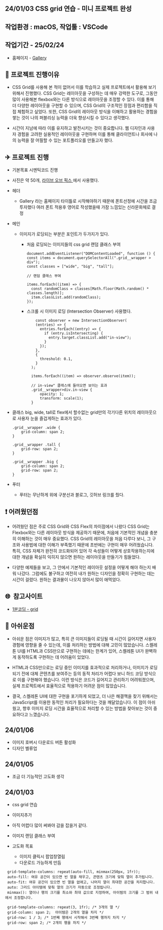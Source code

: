 ## 24/01/03 CSS grid 연습 - 미니 프로젝트 완성

## 작업환경 : macOS, 작업툴 : VSCode

## 작업기간 - 25/02/24

- 홈페이지 - <a href="https://bp4sp4.github.io/CSSGrid/">Gallery</a>

<h2>📌 프로젝트 진행이유</h2>

- CSS Grid를 사용해 본 적이 없어서 이를 학습하고 실제 프로젝트에서 활용해 보기 위해서 진행했다. CSS Grid는 레이아웃을 구성하는 데 매우 강력한 도구로, 그동안 많이 사용해본 flexbox와는 다른 방식으로 레이아웃을 조정할 수 있다. 이를 통해 더 다양한 레이아웃을 구현할 수 있으며, CSS Grid의 구조적인 장점과 편리함을 직접 체험하고 싶었다. 또한, CSS Grid의 레이아웃 방식을 이해하고 활용하는 경험을 쌓는 것이 나의 퍼블리싱 능력을 더욱 향상시킬 수 있다고 생각했다.

- 시간이 지남에 따라 이를 유지하고 발전시키는 것이 중요합니다. 웹 디자인과 사용자 경험을 고려한 실용적인 레이아웃을 구현하며 이를 통해 클라이언트나 회사에 나의 능력을 잘 어필할 수 있는 포트폴리오를 만들고자 했다.

<h2>✈ 프로젝트 진행</h2>

- 기본목표 시멘틱코드 진행
- 사진은 약 50개, <a href="https://www.lifeofpix.com/">라이브 오브 픽스 </a> 에서 사용했다.
- 헤더
  - Gallery 라는 홈페이지 타이틀로 시작해야하기 때문에 폰트선정에 시간을 조금 투자했다 여러 폰트 적용후 영어로 작성했을때 가잠 느낌있는 신라문화체로 결정
- 메인

  - 이미지가 로딩되는 부분은 포인트가 두가지가 있다.

    - 처음 로딩되는 이미지들의 css grid 랜덤 클래스 부여

      ```
      document.addEventListener("DOMContentLoaded", function () {
      const items = document.querySelectorAll(".grid__wrapper > div");
      const classes = ["wide", "big", "tall"];

      // 랜덤 클래스 부여

      items.forEach((item) => {
        const randomClass = classes[Math.floor(Math.random() * classes.length)];
        item.classList.add(randomClass);
      });
      ```

    - 스크롤 시 이미지 로딩 (Intersection Observer) 사용했다.

      ```
          const observer = new IntersectionObserver(
          (entries) => {
            entries.forEach((entry) => {
              if (entry.isIntersecting) {
                entry.target.classList.add("in-view");
              }
            });
          },
          {
            threshold: 0.1,
          }
        );

        items.forEach((item) => observer.observe(item));

        // in-view" 클래스에 들어오면 보이는 효과
        .grid__wrapper>div.in-view {
            opacity: 1;
            transform: scale(1);
        }

      ```

- 클래스 big, wide, tall로 flex에서 할수없는 grid만의 각기다른 위치의 레이아웃으로 사용자 눈을 즐겁게하는 효과가 있다.

  ```
  .grid__wrapper .wide {
      grid-column: span 2;
  }

  .grid__wrapper .tall {
      grid-row: span 2;
  }

  .grid__wrapper .big {
      grid-column: span 2;
      grid-row: span 2;
  }

  ```

- 푸터
  - 푸터는 무난하게 위에 구분선과 블로그, 깃허브 링크를 줬다.

<h2>❗ 어려웠던점</h2>

- 어려웠던 점은 주로 CSS Grid와 CSS Flex의 차이점에서 나왔다 CSS Grid는 Flexbox와는 다른 레이아웃 방식을 제공하기 때문에, 처음에 기본적인 개념을 충분히 이해하는 것이 매우 중요했다. CSS Grid의 레이아웃을 처음 다루다 보니, 그 구조와 사용법에 대한 이해가 부족했기 때문에 초반에는 구현이 매우 어려웠습니다. 특히, CSS 자체가 완전히 코드화되어 있어 각 속성들이 어떻게 상호작용하는지에 대한 개념을 확실히 익히지 않으면 원하는 레이아웃을 만들기가 힘들었다.

- 다양한 예제들을 보고, 그 안에서 기본적인 레이아웃 설정을 어떻게 해야 하는지 배워 나갔다. 그럼에도 불구하고 여전히 내가 원하는 디자인을 정확히 구현하는 데는 시간이 걸렸다. 원하는 결과물이 나오지 않아서 많이 애먹었다.

<h2>🌐&nbsp; 참고사이트</h2>

- <a href="https://studiomeal.com/archives/533">1분코딩 - grid</a>

<h2>📎 아쉬운점</h2>

- 아쉬운 점은 이미지가 많고, 특히 큰 이미지들이 로딩될 때 시간이 길어지면 사용자 경험에 영향을 줄 수 있는데, 이를 처리하는 방법에 대해 고민이 많았습니다. 스켈레톤 UI를 HTML과 CSS만으로 구현하는 데에는 한계가 있어, 스켈레톤 UI가 완벽하게 동작하도록 구현하는 데 어려움이 있었다.

- HTML과 CSS만으로는 로딩 중인 이미지를 효과적으로 처리하거나, 이미지가 로딩되기 전에 대체 콘텐츠를 보여주는 등의 동적 처리가 어렵다 보니 하드 코딩 방식으로 이를 구현해야 했습니다. 이런 방식은 코드가 길어지고 관리하기 어려워졌으며, 실제 프로젝트에서 효율적으로 적용하기 어려운 점이 많았습니다.

- 결국, 스켈레톤 UI에 대한 구현을 포기하게 되었고, 더 나은 해결책을 찾기 위해서는 JavaScript를 이용한 동적인 처리가 필요하다는 것을 깨달았습니다. 이 점이 아쉬웠고, 향후 이미지 로딩 시간을 효율적으로 처리할 수 있는 방법을 찾아보는 것이 중요하다고 느꼈습니다.

<h2>24/01/06</h2>

- 이미지 호버시 다운로드 버튼 활성화
- 디자인 벨류업

<h2>24/01/05</h2>

- 조금 더 기능적인 고도화 생각

<h2>24/01/03</h2>

- css grid 연습
- 이미지추가
- 아직 어렵다 많이 써봐야 감을 잡을거 같다.
- 이미지 랜덤 클래스 부여

- 고도화 목표
  - 이미지 클릭시 팝업창열림
  - 다운로드 가능하게 만듬

```
 grid-template-columns: repeat(auto-fill, minmax(250px, 1fr));
 auto-fill: 여유 공간이 있으면 빈 열을 채우고, 콘텐츠 크기에 맞춰 열이 추가됩니다.
 auto-fit: 여유 공간이 있으면 빈 열을 없애고, 나머지 열이 최대한 공간을 차지합니다.
 auto: 그리드 아이템에 맞춰 열의 크기가 자동으로 조정됩니다.
 minmax(): 열이나 행의 크기를 최소와 최대 값으로 지정하여, 아이템의 크기를 그 범위 내에서 조정합니다.

 grid-template-columns: repeat(3, 1fr); /* 3개의 열 */
 grid-column: span 2;  아이템은 2개의 열을 차지 */
 grid-row: 1 / 3; /* 1번째 행에서 시작해서 3번째 행까지 차지 */
 grid-row: span 2; /* 2개의 행을 차지 */

```
